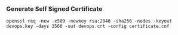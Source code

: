 ### Generate Self Signed Certificate

```
openssl req -new -x509 -newkey rsa:2048 -sha256 -nodes -keyout devops.key -days 3560 -out devops.crt -config certificate.cnf
```